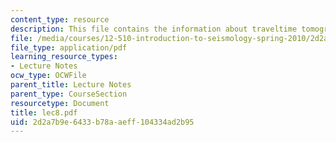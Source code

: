 ```yaml
---
content_type: resource
description: This file contains the information about traveltime tomography (cont.).
file: /media/courses/12-510-introduction-to-seismology-spring-2010/2d2a7b9e6433b78aaeff104334ad2b95_lec8.pdf
file_type: application/pdf
learning_resource_types:
- Lecture Notes
ocw_type: OCWFile
parent_title: Lecture Notes
parent_type: CourseSection
resourcetype: Document
title: lec8.pdf
uid: 2d2a7b9e-6433-b78a-aeff-104334ad2b95
---
```

